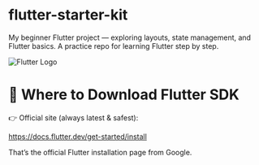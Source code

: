 # flutter-starter-kit
My beginner Flutter project — exploring layouts, state management, and Flutter basics. A practice repo for learning Flutter step by step.

![Flutter Logo](https://docs.flutter.dev/assets/images/branding/flutter/logo/default.svg)

# 🔽 Where to Download Flutter SDK

👉 Official site (always latest & safest):

https://docs.flutter.dev/get-started/install

That’s the official Flutter installation page from Google.
